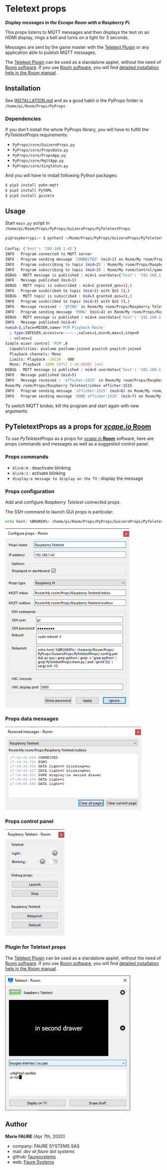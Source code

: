﻿# Teletext props
***Display messages in the Escape Room with a Raspberry Pi.***

This props listens to MQTT messages and then displays the text on an HDMI display, rings a bell and turns on a light for 3 seconds.

Messages are sent by the game master with the [Teletext Plugin](https://github.com/fauresystems/TeletextPlugin) or any application able to publish MQTT messages.

The [Teletext Plugin](https://github.com/fauresystems/TeletextPlugin) can be used as a standalone applet, without the need of <a href="https://xcape.io/go/room" target="_blank">Room software</a>. If you use <a href="https://xcape.io/go/room" target="_blank">Room software</a>, you will find <a href="https://xcape.io/public/documentation/en/room/AddaRaspberrypropsTeletext.html" target="_blank">detailed installation help in the Room manual</a>.


## Installation
See [INSTALLATION.md](.../INSTALLATION.md) and as a good habit is the PyProps folder is `/home/pi/Room/Props/PyProps`

### Dependencies
If you don't install the whole PyProps library, you will have to fulfill the  *PyTeletextProps* requirements:
* `PyProps/core/GuizeroProps.py`
* `PyProps/core/PropsData.py`
* `PyProps/core/PropsApp.py`
* `PyProps/core/MqttApp.py`
* `PyProps/core/Singleton.py`

And you will have to install following Python packages:
```bash
$ pip3 install paho-mqtt
$ pip3 install PyYAML
$ pip3 install guizero
```

## Usage
Start `main.py` script in `/home/pi/Room/Props/PyProps/GuizeroProps/PyTeletextProps`:

```bash
pi@raspberrypi:~ $ python3 ~/Room/Props/PyProps/GuizeroProps/PyTeletextProps/main.py -s 192.168.1.42 -d

Config: {'host': '192.168.1.42'}
INFO - Program connected to MQTT server
INFO - Program sending message 'CONNECTED' (mid=1) on Room/My room/Props/Raspberry Teletext/outbox
INFO - Program subscribing to topic (mid=2) : Room/My room/Props/Raspberry Teletext/inbox
INFO - Program subscribing to topic (mid=3) : Room/My room/Control/game:scenario
DEBUG - MQTT message is published : mid=1 userdata={'host': '192.168.1.42', 'port': 1883}
INFO - Message published (mid=1)
DEBUG - MQTT topic is subscribed : mid=2 granted_qos=(1,)
INFO - Program susbcribed to topic (mid=2) with QoS (1,)
DEBUG - MQTT topic is subscribed : mid=3 granted_qos=(1,)
INFO - Program susbcribed to topic (mid=3) with QoS (1,)
INFO - Message received : '@PING' in Room/My room/Props/Raspberry Teletext/inbox
INFO - Program sending message 'PONG' (mid=4) on Room/My room/Props/Raspberry Teletext/outbox
DEBUG - MQTT message is published : mid=4 userdata={'host': '192.168.1.42', 'port': 1883}
INFO - Message published (mid=4)
numid=3,iface=MIXER,name='PCM Playback Route'
  ; type=INTEGER,access=rw------,values=1,min=0,max=3,step=0
  : values=1
Simple mixer control 'PCM',0
  Capabilities: pvolume pvolume-joined pswitch pswitch-joined
  Playback channels: Mono
  Limits: Playback -10239 - 400
  Mono: Playback -1000 [87%] [-10.00dB] [on]
DEBUG - MQTT message is published : mid=5 userdata={'host': '192.168.1.42', 'port': 1883}
INFO - Message published (mid=5)
INFO - Message received : 'afficher:1515' in Room/My room/Props/Raspberry Teletext/inbox
Room/My room/Props/Raspberry Teletext/inbox afficher:1515
INFO - Program sending message 'afficher:1515' (mid=6) on Room/My room/Props/Raspberry Teletext/display
INFO - Program sending message 'DONE afficher:1515' (mid=7) on Room/My room/Props/Raspberry Teletext/outbox
```

To switch MQTT broker, kill the program and start again with new arguments.


## PyTeletextProps as a props for <a href="https://xcape.io/" target="_blank">*xcape.io* **Room**</a>
To use *PyTeletextProps* as a props for <a href="https://xcape.io/" target="_blank">*xcape.io* **Room**</a> software, here are props commands and messages as well as a suggested control panel.

### Props commands
* `blink:0` : deactivate blinking
* `blink:1` : activate blinking
* `display:a message to display on the TV` : display the message


### Props configuration
Add and configure *Raspberry Teletext* connected props.

The SSH command to launch GUI props is particular:
```bash
echo host: %BROKER%> /home/pi/Room/Props/PyProps/GuizeroProps/PyTeletextProps/.config.yml && ps aux | grep python | grep -v "grep python" | grep PyTeletextProps/main.py | awk '{print $2}' | xargs kill -10
```

![Props configuration](props/props-configuration.png)


### Props data messages

![Outbox messages](props/outbox-messages.png)

### Props control panel

![Room control panel](props/room-control-panel.png)


### Plugin for Teletext props
The [Teletext Plugin](https://github.com/fauresystems/TeletextPlugin) can be used as a standalone applet, without the need of <a href="https://xcape.io/go/room" target="_blank">Room software</a>. If you use <a href="https://xcape.io/go/room" target="_blank">Room software</a>, you will find <a href="https://xcape.io/public/documentation/en/room/AddaRaspberrypropsTeletext.html" target="_blank">detailed installation help in the Room manual</a>.

![PyTeletextPlugin](props/plugin.png)


## Author

**Marie FAURE** (Apr 7th, 2020)
* company: FAURE SYSTEMS SAS
* mail: *dev at faure dot systems*
* github: <a href="https://github.com/fauresystems?tab=repositories" target="_blank">fauresystems</a>
* web: <a href="https://faure.systems/" target="_blank">Faure Systems</a>